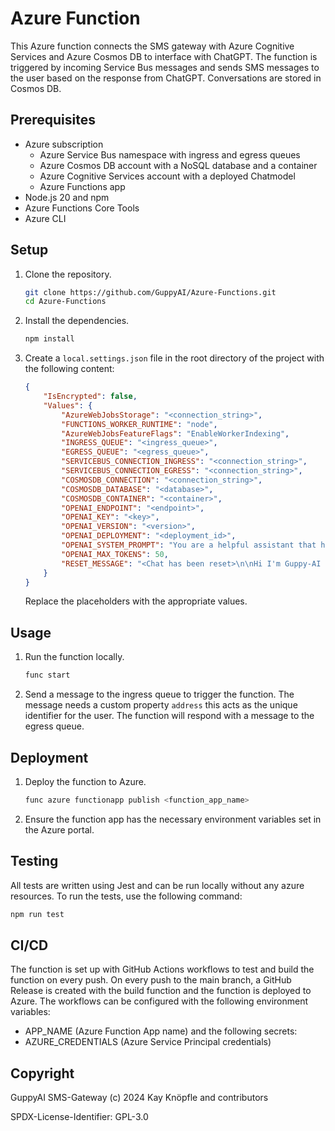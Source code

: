 # Azure Function

This Azure function connects the SMS gateway with Azure Cognitive Services and Azure Cosmos DB to interface with ChatGPT. The function is triggered by incoming Service Bus messages and sends SMS messages to the user based on the response from ChatGPT. Conversations are stored in Cosmos DB.

## Prerequisites

- Azure subscription
    - Azure Service Bus namespace with ingress and egress queues
    - Azure Cosmos DB account with a NoSQL database and a container
    - Azure Cognitive Services account with a deployed Chatmodel
    - Azure Functions app
- Node.js 20 and npm
- Azure Functions Core Tools
- Azure CLI

## Setup

1. Clone the repository.
    ```bash	
    git clone https://github.com/GuppyAI/Azure-Functions.git
    cd Azure-Functions
    ```
2. Install the dependencies.
    ```bash
    npm install
    ```
 3. Create a `local.settings.json` file in the root directory of the project with the following content:
    ```json
    {
        "IsEncrypted": false,
        "Values": {
            "AzureWebJobsStorage": "<connection_string>",
            "FUNCTIONS_WORKER_RUNTIME": "node",
            "AzureWebJobsFeatureFlags": "EnableWorkerIndexing",
            "INGRESS_QUEUE": "<ingress_queue>",
            "EGRESS_QUEUE": "<egress_queue>",
            "SERVICEBUS_CONNECTION_INGRESS": "<connection_string>",
            "SERVICEBUS_CONNECTION_EGRESS": "<connection_string>",
            "COSMOSDB_CONNECTION": "<connection_string>",
            "COSMOSDB_DATABASE": "<database>",
            "COSMOSDB_CONTAINER": "<container>",
            "OPENAI_ENDPOINT": "<endpoint>",
            "OPENAI_KEY": "<key>",
            "OPENAI_VERSION": "<version>",
            "OPENAI_DEPLOYMENT": "<deployment_id>",
            "OPENAI_SYSTEM_PROMPT": "You are a helpful assistant that helps people with their tasks. You are very friendly and always willing to help. You are a good listener and always try to help people solve their problems. You are a good friend.",
            "OPENAI_MAX_TOKENS": 50,
            "RESET_MESSAGE": "<Chat has been reset>\n\nHi I'm Guppy-AI how can I help you today?"
        }
    }
    ```
    Replace the placeholders with the appropriate values.

## Usage

1. Run the function locally.
    ```bash
    func start
    ```
2. Send a message to the ingress queue to trigger the function.
   The message needs a custom property `address` this acts as the unique identifier for the user.
   The function will respond with a message to the egress queue.

## Deployment

1. Deploy the function to Azure.
    ```bash
    func azure functionapp publish <function_app_name>
    ```
2. Ensure the function app has the necessary environment variables set in the Azure portal.

## Testing

All tests are written using Jest and can be run locally without any azure resources.
To run the tests, use the following command:
```bash
npm run test
```

## CI/CD

The function is set up with GitHub Actions workflows to test and build the function on every push.
On every push to the main branch, a GitHub Release is created with the build function and the function is deployed to Azure.
The workflows can be configured with the following environment variables:
- APP_NAME (Azure Function App name)
and the following secrets:
- AZURE_CREDENTIALS (Azure Service Principal credentials)

## Copyright

GuppyAI SMS-Gateway (c) 2024 Kay Knöpfle and contributors

SPDX-License-Identifier: GPL-3.0